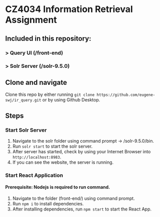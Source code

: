 # CZ4034 Information Retrieval Assignment

## Included in this repository:
### > Query UI (/front-end)
### > Solr Server (/solr-9.5.0)

## Clone and navigate 
Clone this repo by either running `git clone https://github.com/eugene-swj/ir_query.git` or by using Github Desktop.

## Steps
### Start Solr Server
1. Navigate to the solr folder using command prompt -> <your installed path>/solr-9.5.0/bin.
2. Run `solr start` to start the solr server.
3. After server has started, check by using your Internet Browser into `http://localhost:8983`.
4. If you can see the website, the server is running.

### Start React Application
#### Prerequisite: Nodejs is required to run command.
1. Navigate to the folder (front-end/) using command prompt.
2. Run `npm i` to install dependencies.
3. After installing dependencies, run `npm start` to start the React App.
